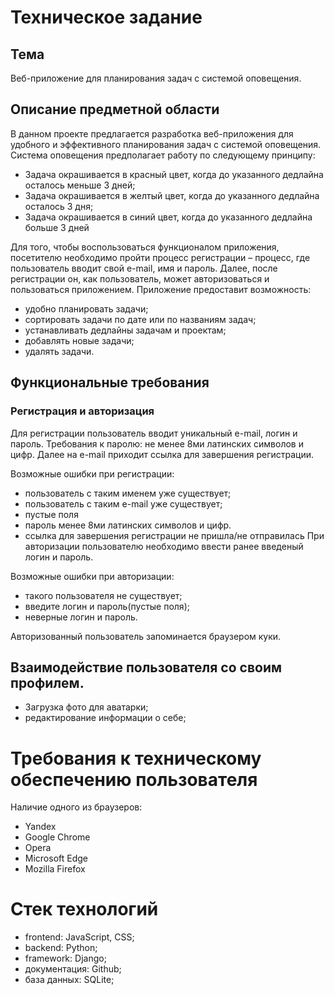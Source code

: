 # Техническое задание
## Тема
Веб-приложение для планирования задач с системой оповещения.
## Описание предметной области

В данном проекте предлагается разработка веб-приложения для удобного и эффективного планирования задач с системой оповещения. Система оповещения предполагает работу по следующему принципу:
* Задача окрашивается в красный цвет, когда до указанного дедлайна осталось меньше 3 дней;
* Задача окрашивается в желтый цвет, когда до указанного дедлайна осталось 3 дня;
* Задача окрашивается в синий цвет, когда до указанного дедлайна больше 3 дней

Для того, чтобы воспользоваться функционалом приложения, посетителю необходимо пройти процесс регистрации – процесс, где пользователь вводит свой e-mail, имя и пароль.  Далее, после регистрации он, как пользователь, может авторизоваться и пользоваться приложением.
Приложение предоставит возможность:
* удобно планировать задачи;
* сортировать задачи по дате или по названиям задач;
* устанавливать дедлайны задачам и проектам;
* добавлять новые задачи;
* удалять задачи.

## Функциональные требования
### Регистрация и авторизация
Для регистрации пользователь вводит уникальный e-mail, логин и пароль. Требования к паролю: не менее 8ми латинских символов и цифр.  Далее на e-mail приходит ссылка для завершения регистрации.

Возможные ошибки при регистрации:
* пользователь с таким именем уже существует;
* пользователь с таким e-mail уже существует;
* пустые поля
* пароль менее 8ми латинских символов и цифр.
* ссылка для завершения регистрации не пришла/не отправилась
При авторизации пользователю необходимо ввести ранее введеный логин и пароль.

Возможные ошибки при авторизации:
* такого пользователя не существует;
* введите логин и пароль(пустые поля);
* неверные логин и пароль.

Авторизованный пользователь запоминается браузером куки.

## Взаимодействие пользователя со своим профилем.

* Загрузка фото для аватарки;
* редактирование информации о себе;




# Требования к техническому обеспечению пользователя

Наличие одного из браузеров:
* Yandex
* Google Chrome
* Opera
* Microsoft Edge
* Mozilla Firefox

# Стек технологий
* frontend: JavaScript, CSS;
* backend: Python;
* framework: Django;
* документация: Github;
* база данных: SQLite;
